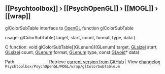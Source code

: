 ## [[Psychtoolbox]] &#8250; [[PsychOpenGL]] &#8250; [[MOGL]] &#8250; [[wrap]]

glColorSubTable  Interface to [OpenGL](OpenGL) function glColorSubTable  
  
usage:  glColorSubTable( target, start, count, format, type, data )  
  
C function:  void glColorSubTable[(GLenum]((GLenum) target, [GLsizei](GLsizei) start, [GLsizei](GLsizei) count, [GLenum](GLenum) format, [GLenum](GLenum) type, const [GLvoid](GLvoid)\* data)  




<div class="code_header" style="text-align:right;">
  <span style="float:left;">Path&nbsp;&nbsp;</span> <span class="counter">Retrieve <a href=
  "https://raw.github.com/Psychtoolbox-3/Psychtoolbox-3/beta/Psychtoolbox/PsychOpenGL/MOGL/wrap/glColorSubTable.m">current version from GitHub</a> | View <a href=
  "https://github.com/Psychtoolbox-3/Psychtoolbox-3/commits/beta/Psychtoolbox/PsychOpenGL/MOGL/wrap/glColorSubTable.m">changelog</a></span>
</div>
<div class="code">
  <code>Psychtoolbox/PsychOpenGL/MOGL/wrap/glColorSubTable.m</code>
</div>

